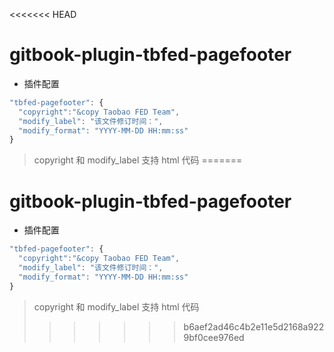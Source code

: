 <<<<<<< HEAD
# gitbook-plugin-tbfed-pagefooter

* 插件配置

```javascript
"tbfed-pagefooter": {
  "copyright":"&copy Taobao FED Team",
  "modify_label": "该文件修订时间：",
  "modify_format": "YYYY-MM-DD HH:mm:ss"
}
```

> copyright 和 modify_label 支持 html 代码
=======
# gitbook-plugin-tbfed-pagefooter

* 插件配置

```javascript
"tbfed-pagefooter": {
  "copyright":"&copy Taobao FED Team",
  "modify_label": "该文件修订时间：",
  "modify_format": "YYYY-MM-DD HH:mm:ss"
}
```

> copyright 和 modify_label 支持 html 代码
>>>>>>> b6aef2ad46c4b2e11e5d2168a9229bf0cee976ed
